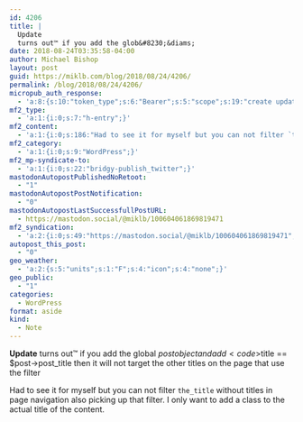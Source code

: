 ```yaml
---
id: 4206
title: |
  Update
  turns out™ if you add the glob&#8230;&diams;
date: 2018-08-24T03:35:58-04:00
author: Michael Bishop
layout: post
guid: https://miklb.com/blog/2018/08/24/4206/
permalink: /blog/2018/08/24/4206/
micropub_auth_response:
  - 'a:8:{s:10:"token_type";s:6:"Bearer";s:5:"scope";s:19:"create update media";s:2:"me";s:18:"https://miklb.com/";s:9:"issued_by";s:45:"https://miklb.com/wp-json/indieauth/1.0/token";s:9:"client_id";s:21:"https://quill.p3k.io/";s:9:"issued_at";i:1535077435;s:4:"user";i:1;s:13:"last_accessed";i:1535096158;}'
mf2_type:
  - 'a:1:{i:0;s:7:"h-entry";}'
mf2_content:
  - 'a:1:{i:0;s:186:"Had to see it for myself but you can not filter `the_title` without titles in page navigation also picking up that filter. I only want to add a class to the actual title of the content. ";}'
mf2_category:
  - 'a:1:{i:0;s:9:"WordPress";}'
mf2_mp-syndicate-to:
  - 'a:1:{i:0;s:22:"bridgy-publish_twitter";}'
mastodonAutopostPublishedNoRetoot:
  - "1"
mastodonAutopostPostNotification:
  - "0"
mastodonAutopostLastSuccessfullPostURL:
  - https://mastodon.social/@miklb/100604061869819471
mf2_syndication:
  - 'a:2:{i:0;s:49:"https://mastodon.social/@miklb/100604061869819471";i:1;s:52:"https://twitter.com/miklb/status/1032894286868701184";}'
autopost_this_post:
  - "0"
geo_weather:
  - 'a:2:{s:5:"units";s:1:"F";s:4:"icon";s:4:"none";}'
geo_public:
  - "1"
categories:
  - WordPress
format: aside
kind:
  - Note
---
```

**Update**
turns out™ if you add the global $post object and add <code>$title == $post-&gt;post_title</code> then it will not target the other titles on the page that use the filter

Had to see it for myself but you can not filter `the_title` without titles in page navigation also picking up that filter. I only want to add a class to the actual title of the content.

